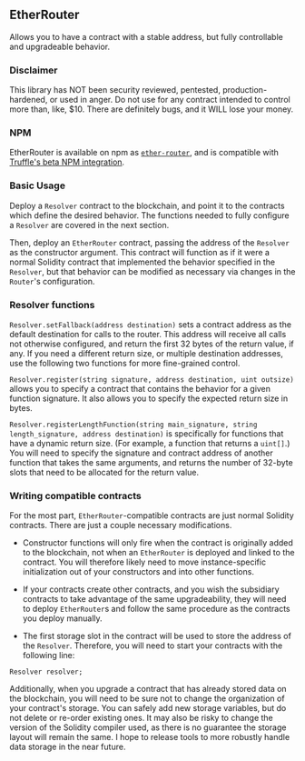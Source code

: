 ## EtherRouter

Allows you to have a contract with a stable address, but fully controllable and upgradeable behavior.

### Disclaimer

This library has NOT been security reviewed, pentested, production-hardened, or used in anger. Do not use for any contract intended to control more than, like, $10. There are definitely bugs, and it WILL lose your money.

### NPM

EtherRouter is available on npm as [`ether-router`](https://www.npmjs.com/package/ether-router), and is compatible with [Truffle's beta NPM integration](http://truffleframework.com/tutorials/package-management).

### Basic Usage

Deploy a `Resolver` contract to the blockchain, and point it to the contracts which define the desired behavior. The functions needed to fully configure a `Resolver` are covered in the next section.

Then, deploy an `EtherRouter` contract, passing the address of the `Resolver` as the constructor argument. This contract will function as if it were a normal Solidity contract that implemented the behavior specified in the `Resolver`, but that behavior can be modified as necessary via changes in the `Router`'s configuration.

### Resolver functions

`Resolver.setFallback(address destination)` sets a contract address as the default destination for calls to the router. This address will receive all calls not otherwise configured, and return the first 32 bytes of the return value, if any. If you need a different return size, or multiple destination addresses, use the following two functions for more fine-grained control.

`Resolver.register(string signature, address destination, uint outsize)` allows you to specify a contract that contains the behavior for a given function signature. It also allows you to specify the expected return size in bytes.

`Resolver.registerLengthFunction(string main_signature, string length_signature, address destination)` is specifically for functions that have a dynamic return size. (For example, a function that returns a `uint[]`.) You will need to specify the signature and contract address of another function that takes the same arguments, and returns the number of 32-byte slots that need to be allocated for the return value.

### Writing compatible contracts

For the most part, `EtherRouter`-compatible contracts are just normal Solidity contracts. There are just a couple necessary modifications. 

- Constructor functions will only fire when the contract is originally added to the blockchain, not when an `EtherRouter` is deployed and linked to the contract. You will therefore likely need to move instance-specific initialization out of your constructors and into other functions.

- If your contracts create other contracts, and you wish the subsidiary contracts to take advantage of the same upgradeability, they will need to deploy `EtherRouter`s and follow the same procedure as the contracts you deploy manually.

- The first storage slot in the contract will be used to store the address of the `Resolver`. Therefore, you will need to start your contracts with the following line:
```
Resolver resolver;
``` 

Additionally, when you upgrade a contract that has already stored data on the blockchain, you will need to be sure not to change the organization of your contract's storage. You can safely add new storage variables, but do not delete or re-order existing ones. It may also be risky to change the version of the Solidity compiler used, as there is no guarantee the storage layout will remain the same. I hope to release tools to more robustly handle data storage in the near future.
